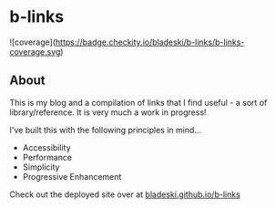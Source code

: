 # b-links

!\[coverage\](https://badge.checkity.io/bladeski/b-links/b-links-coverage.svg)

## About

This is my blog and a compilation of links that I find useful - a sort of library/reference. It is very much a work in progress!

I've built this with the following principles in mind...

* Accessibility
* Performance
* Simplicity
* Progressive Enhancement

Check out the deployed site over at [bladeski.github.io/b-links](https://bladeski.github.io/b-links/index.html "b-links")
